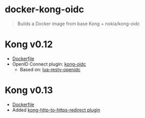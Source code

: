 # docker-kong-oidc
> Builds a Docker image from base Kong + nokia/kong-oidc

# Kong v0.12
- [Dockerfile](https://github.com/Revomatico/docker-kong-oidc/blob/0.12/Dockerfile)
- OpenID Connect plugin: [kong-oidc](https://github.com/nokia/kong-oidc)
    - Based on: [lua-resty-openidc](https://github.com/zmartzone/lua-resty-openidc)

# Kong v0.13
- [Dockerfile](https://github.com/Revomatico/docker-kong-oidc/blob/master/Dockerfile)
- Added [kong-http-to-https-redirect plugin](https://github.com/HappyValleyIO/kong-http-to-https-redirect)
